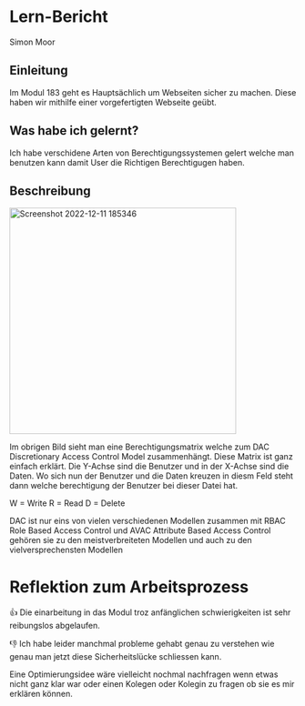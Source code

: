 # Lern-Bericht
Simon Moor

## Einleitung

Im Modul 183 geht es Hauptsächlich um Webseiten sicher zu machen. Diese haben wir mithilfe einer vorgefertigten Webseite geübt.

## Was habe ich gelernt?

Ich habe verschidene Arten von Berechtigungssystemen gelert welche man benutzen kann damit User die Richtigen Berechtigugen haben.

## Beschreibung

<img width="398" alt="Screenshot 2022-12-11 185346" src="https://user-images.githubusercontent.com/110914364/206920179-daff55dd-5be8-4444-911a-d141ed81ca6d.png">

Im obrigen Bild sieht man eine Berechtigungsmatrix welche zum DAC Discretionary Access Control Model zusammenhängt. Diese Matrix ist ganz einfach erklärt. Die Y-Achse sind die Benutzer und in der X-Achse sind die Daten. Wo sich nun der Benutzer und die Daten kreuzen in diesm Feld steht dann welche berechtigung der Benutzer bei dieser Datei hat. 

W = Write
R = Read
D = Delete

DAC ist nur eins von vielen verschiedenen Modellen zusammen mit RBAC Role Based Access Control  und AVAC Attribute Based Access Control gehören sie zu den meistverbreiteten Modellen und auch zu den vielversprechensten Modellen

# Reflektion zum Arbeitsprozess

👍 Die einarbeitung in das Modul troz anfänglichen schwierigkeiten ist sehr reibungslos abgelaufen.

👎 Ich habe leider manchmal probleme gehabt genau zu verstehen wie genau man jetzt diese Sicherheitslücke schliessen kann.

Eine Optimierungsidee wäre vielleicht nochmal nachfragen wenn etwas nicht ganz klar war oder einen Kolegen oder Kolegin zu fragen ob sie es mir erklären können.
